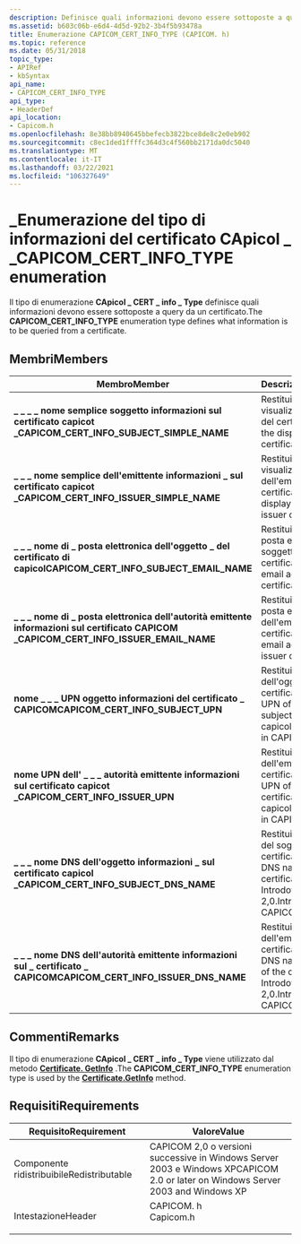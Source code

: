 ```yaml
---
description: Definisce quali informazioni devono essere sottoposte a query da un certificato.
ms.assetid: b603c06b-e6d4-4d5d-92b2-3b4f5b93478a
title: Enumerazione CAPICOM_CERT_INFO_TYPE (CAPICOM. h)
ms.topic: reference
ms.date: 05/31/2018
topic_type:
- APIRef
- kbSyntax
api_name:
- CAPICOM_CERT_INFO_TYPE
api_type:
- HeaderDef
api_location:
- Capicom.h
ms.openlocfilehash: 8e38bb8940645bbefecb3822bce8de8c2e0eb902
ms.sourcegitcommit: c8ec1ded1ffffc364d3c4f560bb2171da0dc5040
ms.translationtype: MT
ms.contentlocale: it-IT
ms.lasthandoff: 03/22/2021
ms.locfileid: "106327649"
---
```

# <a name="capicom_cert_info_type-enumeration"></a><span data-ttu-id="96539-103">\_Enumerazione del tipo di informazioni del certificato CApicol \_ \_</span><span class="sxs-lookup"><span data-stu-id="96539-103">CAPICOM\_CERT\_INFO\_TYPE enumeration</span></span>

<span data-ttu-id="96539-104">Il tipo di enumerazione **CApicol \_ CERT \_ info \_ Type** definisce quali informazioni devono essere sottoposte a query da un certificato.</span><span class="sxs-lookup"><span data-stu-id="96539-104">The **CAPICOM\_CERT\_INFO\_TYPE** enumeration type defines what information is to be queried from a certificate.</span></span>

## <a name="members"></a><span data-ttu-id="96539-105">Membri</span><span class="sxs-lookup"><span data-stu-id="96539-105">Members</span></span>



| <span data-ttu-id="96539-106">Membro</span><span class="sxs-lookup"><span data-stu-id="96539-106">Member</span></span>                                         | <span data-ttu-id="96539-107">Descrizione</span><span class="sxs-lookup"><span data-stu-id="96539-107">Description</span></span>                                                                                  | <span data-ttu-id="96539-108">Valore</span><span class="sxs-lookup"><span data-stu-id="96539-108">Value</span></span> |
|------------------------------------------------|----------------------------------------------------------------------------------------------|-------|
| <span data-ttu-id="96539-109">**\_ \_ \_ \_ nome semplice soggetto informazioni sul certificato capicot \_**</span><span class="sxs-lookup"><span data-stu-id="96539-109">**CAPICOM\_CERT\_INFO\_SUBJECT\_SIMPLE\_NAME**</span></span> | <span data-ttu-id="96539-110">Restituisce il nome visualizzato dell'oggetto del certificato.</span><span class="sxs-lookup"><span data-stu-id="96539-110">Returns the display name of the certificate subject.</span></span><br/>                              | <span data-ttu-id="96539-111">0</span><span class="sxs-lookup"><span data-stu-id="96539-111">0</span></span>     |
| <span data-ttu-id="96539-112">**\_ \_ \_ nome semplice dell'emittente informazioni \_ sul certificato capicot \_**</span><span class="sxs-lookup"><span data-stu-id="96539-112">**CAPICOM\_CERT\_INFO\_ISSUER\_SIMPLE\_NAME**</span></span>  | <span data-ttu-id="96539-113">Restituisce il nome visualizzato dell'emittente del certificato.</span><span class="sxs-lookup"><span data-stu-id="96539-113">Returns the display name of the issuer of the certificate.</span></span><br/>                        | <span data-ttu-id="96539-114">1</span><span class="sxs-lookup"><span data-stu-id="96539-114">1</span></span>     |
| <span data-ttu-id="96539-115">**\_ \_ \_ nome di \_ posta elettronica dell'oggetto \_ del certificato di capicol**</span><span class="sxs-lookup"><span data-stu-id="96539-115">**CAPICOM\_CERT\_INFO\_SUBJECT\_EMAIL\_NAME**</span></span>  | <span data-ttu-id="96539-116">Restituisce l'indirizzo di posta elettronica del soggetto del certificato.</span><span class="sxs-lookup"><span data-stu-id="96539-116">Returns the email address of the certificate subject.</span></span><br/>                             | <span data-ttu-id="96539-117">2</span><span class="sxs-lookup"><span data-stu-id="96539-117">2</span></span>     |
| <span data-ttu-id="96539-118">**\_ \_ \_ nome di \_ posta elettronica dell'autorità emittente informazioni sul certificato CAPICOM \_**</span><span class="sxs-lookup"><span data-stu-id="96539-118">**CAPICOM\_CERT\_INFO\_ISSUER\_EMAIL\_NAME**</span></span>   | <span data-ttu-id="96539-119">Restituisce l'indirizzo di posta elettronica dell'emittente del certificato.</span><span class="sxs-lookup"><span data-stu-id="96539-119">Returns the email address of the issuer of the certificate.</span></span><br/>                       | <span data-ttu-id="96539-120">3</span><span class="sxs-lookup"><span data-stu-id="96539-120">3</span></span>     |
| <span data-ttu-id="96539-121">**nome \_ \_ \_ UPN oggetto informazioni del certificato \_ CAPICOM**</span><span class="sxs-lookup"><span data-stu-id="96539-121">**CAPICOM\_CERT\_INFO\_SUBJECT\_UPN**</span></span>          | <span data-ttu-id="96539-122">Restituisce l'UPN dell'oggetto del certificato.</span><span class="sxs-lookup"><span data-stu-id="96539-122">Returns the UPN of the certificate subject.</span></span> <span data-ttu-id="96539-123">Introdotta in capicol 2,0.</span><span class="sxs-lookup"><span data-stu-id="96539-123">Introduced in CAPICOM 2.0.</span></span><br/>            | <span data-ttu-id="96539-124">4</span><span class="sxs-lookup"><span data-stu-id="96539-124">4</span></span>     |
| <span data-ttu-id="96539-125">**nome UPN dell' \_ \_ \_ autorità emittente informazioni sul certificato capicot \_**</span><span class="sxs-lookup"><span data-stu-id="96539-125">**CAPICOM\_CERT\_INFO\_ISSUER\_UPN**</span></span>           | <span data-ttu-id="96539-126">Restituisce l'UPN dell'emittente del certificato.</span><span class="sxs-lookup"><span data-stu-id="96539-126">Returns the UPN of the issuer of the certificate.</span></span> <span data-ttu-id="96539-127">Introdotta in capicol 2,0.</span><span class="sxs-lookup"><span data-stu-id="96539-127">Introduced in CAPICOM 2.0.</span></span><br/>      | <span data-ttu-id="96539-128">5</span><span class="sxs-lookup"><span data-stu-id="96539-128">5</span></span>     |
| <span data-ttu-id="96539-129">**\_ \_ \_ nome DNS dell'oggetto informazioni \_ sul certificato capicol \_**</span><span class="sxs-lookup"><span data-stu-id="96539-129">**CAPICOM\_CERT\_INFO\_SUBJECT\_DNS\_NAME**</span></span>    | <span data-ttu-id="96539-130">Restituisce il nome DNS del soggetto del certificato.</span><span class="sxs-lookup"><span data-stu-id="96539-130">Returns the DNS name of the certificate subject.</span></span> <span data-ttu-id="96539-131">Introdotta in capicol 2,0.</span><span class="sxs-lookup"><span data-stu-id="96539-131">Introduced in CAPICOM 2.0.</span></span><br/>       | <span data-ttu-id="96539-132">6</span><span class="sxs-lookup"><span data-stu-id="96539-132">6</span></span>     |
| <span data-ttu-id="96539-133">**\_ \_ \_ nome DNS dell'autorità emittente informazioni sul \_ certificato \_ CAPICOM**</span><span class="sxs-lookup"><span data-stu-id="96539-133">**CAPICOM\_CERT\_INFO\_ISSUER\_DNS\_NAME**</span></span>     | <span data-ttu-id="96539-134">Restituisce il nome DNS dell'emittente del certificato.</span><span class="sxs-lookup"><span data-stu-id="96539-134">Returns the DNS name of the issuer of the certificate.</span></span> <span data-ttu-id="96539-135">Introdotta in capicol 2,0.</span><span class="sxs-lookup"><span data-stu-id="96539-135">Introduced in CAPICOM 2.0.</span></span><br/> | <span data-ttu-id="96539-136">7</span><span class="sxs-lookup"><span data-stu-id="96539-136">7</span></span>     |



## <a name="remarks"></a><span data-ttu-id="96539-137">Commenti</span><span class="sxs-lookup"><span data-stu-id="96539-137">Remarks</span></span>

<span data-ttu-id="96539-138">Il tipo di enumerazione **CApicol \_ CERT \_ info \_ Type** viene utilizzato dal metodo [**Certificate. GetInfo**](certificate-getinfo.md) .</span><span class="sxs-lookup"><span data-stu-id="96539-138">The **CAPICOM\_CERT\_INFO\_TYPE** enumeration type is used by the [**Certificate.GetInfo**](certificate-getinfo.md) method.</span></span>

## <a name="requirements"></a><span data-ttu-id="96539-139">Requisiti</span><span class="sxs-lookup"><span data-stu-id="96539-139">Requirements</span></span>



| <span data-ttu-id="96539-140">Requisito</span><span class="sxs-lookup"><span data-stu-id="96539-140">Requirement</span></span> | <span data-ttu-id="96539-141">Valore</span><span class="sxs-lookup"><span data-stu-id="96539-141">Value</span></span> |
|----------------------------|--------------------------------------------------------------------------------------|
| <span data-ttu-id="96539-142">Componente ridistribuibile</span><span class="sxs-lookup"><span data-stu-id="96539-142">Redistributable</span></span><br/> | <span data-ttu-id="96539-143">CAPICOM 2,0 o versioni successive in Windows Server 2003 e Windows XP</span><span class="sxs-lookup"><span data-stu-id="96539-143">CAPICOM 2.0 or later on Windows Server 2003 and Windows XP</span></span><br/>                |
| <span data-ttu-id="96539-144">Intestazione</span><span class="sxs-lookup"><span data-stu-id="96539-144">Header</span></span><br/>          | <dl> <span data-ttu-id="96539-145"><dt>CAPICOM. h</dt></span><span class="sxs-lookup"><span data-stu-id="96539-145"><dt>Capicom.h</dt></span></span> </dl> |



 

 




